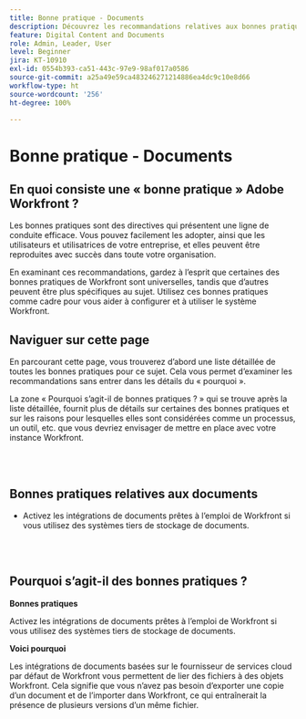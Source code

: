 ```yaml
---
title: Bonne pratique - Documents
description: Découvrez les recommandations relatives aux bonnes pratiques des spécialistes Adobe Workfront concernant la configuration, la gestion et l’utilisation de documents dans Workfront.
feature: Digital Content and Documents
role: Admin, Leader, User
level: Beginner
jira: KT-10910
exl-id: 0554b393-ca51-443c-97e9-98af017a0586
source-git-commit: a25a49e59ca483246271214886ea4dc9c10e8d66
workflow-type: ht
source-wordcount: '256'
ht-degree: 100%

---
```


# Bonne pratique - Documents

## En quoi consiste une « bonne pratique » Adobe Workfront ?

Les bonnes pratiques sont des directives qui présentent une ligne de conduite efficace. Vous pouvez facilement les adopter, ainsi que les utilisateurs et utilisatrices de votre entreprise, et elles peuvent être reproduites avec succès dans toute votre organisation.

En examinant ces recommandations, gardez à l’esprit que certaines des bonnes pratiques de Workfront sont universelles, tandis que d’autres peuvent être plus spécifiques au sujet. Utilisez ces bonnes pratiques comme cadre pour vous aider à configurer et à utiliser le système Workfront.

## Naviguer sur cette page

En parcourant cette page, vous trouverez d’abord une liste détaillée de toutes les bonnes pratiques pour ce sujet. Cela vous permet d’examiner les recommandations sans entrer dans les détails du « pourquoi ».

La zone « Pourquoi s’agit-il de bonnes pratiques ? » qui se trouve après la liste détaillée, fournit plus de détails sur certaines des bonnes pratiques et sur les raisons pour lesquelles elles sont considérées comme un processus, un outil, etc. que vous devriez envisager de mettre en place avec votre instance Workfront.

</br>
</br>

## Bonnes pratiques relatives aux documents

* Activez les intégrations de documents prêtes à l’emploi de Workfront si vous utilisez des systèmes tiers de stockage de documents.

</br>
</br>

## Pourquoi s’agit-il des bonnes pratiques ?

**Bonnes pratiques**

Activez les intégrations de documents prêtes à l’emploi de Workfront si vous utilisez des systèmes tiers de stockage de documents.

**Voici pourquoi**

Les intégrations de documents basées sur le fournisseur de services cloud par défaut de Workfront vous permettent de lier des fichiers à des objets Workfront. Cela signifie que vous n’avez pas besoin d’exporter une copie d’un document et de l’importer dans Workfront, ce qui entraînerait la présence de plusieurs versions d’un même fichier.
